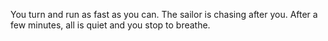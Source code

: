 You turn and run as fast as you can.  The sailor is chasing after you.  After a few minutes, all is quiet and you stop to breathe.

